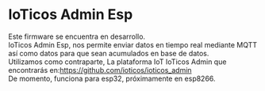 # IoTicos Admin Esp

Este firmware se encuentra en desarrollo.<br>
IoTicos Admin Esp, nos permite enviar datos en tiempo real mediante MQTT así como datos para que sean acumulados en base de datos. <br>
Utilizamos como contraparte, La plataforma IoT IoTicos Admin que encontrarás en:https://github.com/ioticos/ioticos_admin <br>
De momento, funciona para esp32, próximamente en esp8266. <br>

